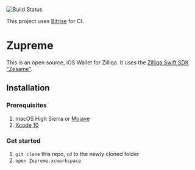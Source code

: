 ![Build Status](https://app.bitrise.io/app/257ea698a1e55eec/status.svg?token=Cy4YjEgbtcNYxkJqTtNX3Q&branch=develop)

This project uses [Bitrise](https://app.bitrise.io/users/sign_up?referrer=88c745a0e3bea9de) for CI.

# Zupreme
This is an open source, iOS Wallet for Zilliqa. It uses the [Zilliqa Swift SDK "Zesame"](https://github.com/OpenZesame/Zesame).

## Installation

### Prerequisites
1.  macOS High Sierra or [Mojave](https://itunes.apple.com/se/app/macos-mojave/id1398502828?l=en&mt=12)
2.  [Xcode 10](https://itunes.apple.com/se/app/xcode/id497799835?l=en&mt=12)

### Get started
1.  `git clone` this repo, `cd` to the newly cloned folder 
2.  `open Zupreme.xcworkspace`
